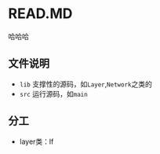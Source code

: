 # READ.MD

哈哈哈

## 文件说明

- `lib` 支撑性的源码，如`Layer`,`Network`之类的
- `src` 运行源码，如`main`

## 分工

- layer类：lf

